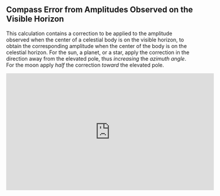 ## Compass Error from Amplitudes Observed on the Visible Horizon
This calculation contains a correction to be applied to the amplitude observed when the center of a celestial body is on the visible horizon, to obtain the corresponding amplitude when the center of the body is on the celestial horizon. For the sun, a planet, or a star, apply the correction in the direction away from the elevated pole, thus _increasing_ the _azimuth angle_. For the moon apply _half_ the correction _toward_ the elevated pole.

<iframe width="560" height="315" src="https://www.youtube.com/embed/PMZssUIdAo0" title="YouTube video player" frameborder="0" allow="accelerometer; autoplay; clipboard-write; encrypted-media; gyroscope; picture-in-picture" allowfullscreen></iframe>
